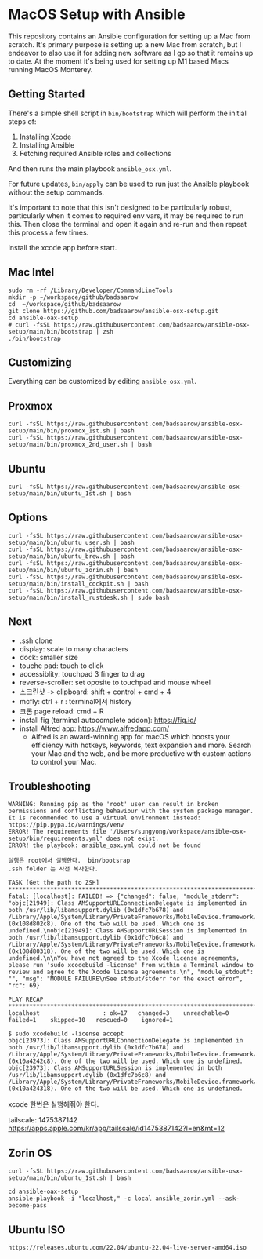 # MacOS Setup with Ansible

This repository contains an Ansible configuration for setting up a Mac from scratch. It's primary purpose is setting up a new Mac from scratch, but I endeavor to also use it for adding new software as I go so that it remains up to date. At the moment it's being used for setting up M1 based Macs running MacOS Monterey.

## Getting Started

There's a simple shell script in `bin/bootstrap` which will perform the initial steps of:

1. Installing Xcode
2. Installing Ansible
3. Fetching required Ansible roles and collections

And then runs the main playbook `ansible_osx.yml`.

For future updates, `bin/apply` can be used to run just the Ansible playbook without the setup commands.

It's important to note that this isn't designed to be particularly robust, particularly when it comes to required env vars, it may be required to run this. Then close the terminal and open it again and re-run and then repeat this process a few times.

Install the xcode app before start.

## Mac Intel

```shell
sudo rm -rf /Library/Developer/CommandLineTools
mkdir -p ~/workspace/github/badsaarow
cd  ~/workspace/github/badsaarow
git clone https://github.com/badsaarow/ansible-osx-setup.git
cd ansible-oax-setup
# curl -fsSL https://raw.githubusercontent.com/badsaarow/ansible-osx-setup/main/bin/bootstrap | zsh
./bin/bootstrap

```

## Customizing

Everything can be customized by editing `ansible_osx.yml`.

## Proxmox

```shell
curl -fsSL https://raw.githubusercontent.com/badsaarow/ansible-osx-setup/main/bin/proxmox_1st.sh | bash
curl -fsSL https://raw.githubusercontent.com/badsaarow/ansible-osx-setup/main/bin/proxmox_2nd_user.sh | bash
```

## Ubuntu

```shell
curl -fsSL https://raw.githubusercontent.com/badsaarow/ansible-osx-setup/main/bin/ubuntu_1st.sh | bash

```

## Options

```shell
curl -fsSL https://raw.githubusercontent.com/badsaarow/ansible-osx-setup/main/bin/ubuntu_user.sh | bash
curl -fsSL https://raw.githubusercontent.com/badsaarow/ansible-osx-setup/main/bin/ubuntu_brew.sh | bash
curl -fsSL https://raw.githubusercontent.com/badsaarow/ansible-osx-setup/main/bin/ubuntu_zorin.sh | bash
curl -fsSL https://raw.githubusercontent.com/badsaarow/ansible-osx-setup/main/bin/install_cockpit.sh | bash
curl -fsSL https://raw.githubusercontent.com/badsaarow/ansible-osx-setup/main/bin/install_rustdesk.sh | sudo bash
```

## Next

- .ssh clone
- display: scale to many characters
- dock: smaller size
- touche pad: touch to click
- accessiblity: touchpad 3 finger to drag
- reverse-scroller: set oposite to touchpad and mouse wheel
- 스크린샷 -> clipboard: shift + control + cmd + 4
- mcfly: ctrl + r : terminal에서 history
- 크롬 page reload: cmd + R
- install fig (terminal autocomplete addon): <https://fig.io/>
- install Alfred app: <https://www.alfredapp.com/>
  - Alfred is an award-winning app for macOS which boosts your efficiency with hotkeys, keywords, text expansion and more. Search your Mac and the web, and be more productive with custom actions to control your Mac.

## Troubleshooting

```shell
WARNING: Running pip as the 'root' user can result in broken permissions and conflicting behaviour with the system package manager. It is recommended to use a virtual environment instead: https://pip.pypa.io/warnings/venv
ERROR! The requirements file '/Users/sungyong/workspace/ansible-osx-setup/bin/requirements.yml' does not exist.
ERROR! the playbook: ansible_osx.yml could not be found

실행은 root에서 실행한다.  bin/bootsrap
.ssh folder 는 사전 복사한다.

```

```shell
TASK [Get the path to ZSH] *********************************************************************************************************************************************
fatal: [localhost]: FAILED! => {"changed": false, "module_stderr": "objc[21949]: Class AMSupportURLConnectionDelegate is implemented in both /usr/lib/libamsupport.dylib (0x1dfc7b678) and /Library/Apple/System/Library/PrivateFrameworks/MobileDevice.framework/Versions/A/MobileDevice (0x108d802c8). One of the two will be used. Which one is undefined.\nobjc[21949]: Class AMSupportURLSession is implemented in both /usr/lib/libamsupport.dylib (0x1dfc7b6c8) and /Library/Apple/System/Library/PrivateFrameworks/MobileDevice.framework/Versions/A/MobileDevice (0x108d80318). One of the two will be used. Which one is undefined.\n\nYou have not agreed to the Xcode license agreements, please run 'sudo xcodebuild -license' from within a Terminal window to review and agree to the Xcode license agreements.\n", "module_stdout": "", "msg": "MODULE FAILURE\nSee stdout/stderr for the exact error", "rc": 69}

PLAY RECAP *************************************************************************************************************************************************************
localhost                  : ok=17   changed=3    unreachable=0    failed=1    skipped=10   rescued=0    ignored=1

```

```shell
$ sudo xcodebuild -license accept
objc[23973]: Class AMSupportURLConnectionDelegate is implemented in both /usr/lib/libamsupport.dylib (0x1dfc7b678) and /Library/Apple/System/Library/PrivateFrameworks/MobileDevice.framework/Versions/A/MobileDevice (0x10a4242c8). One of the two will be used. Which one is undefined.
objc[23973]: Class AMSupportURLSession is implemented in both /usr/lib/libamsupport.dylib (0x1dfc7b6c8) and /Library/Apple/System/Library/PrivateFrameworks/MobileDevice.framework/Versions/A/MobileDevice (0x10a424318). One of the two will be used. Which one is undefined.

```

xcode 한번은 실행해줘야 한다.

tailscale: 1475387142
<https://apps.apple.com/kr/app/tailscale/id1475387142?l=en&mt=12>

## Zorin OS

```shell
curl -fsSL https://raw.githubusercontent.com/badsaarow/ansible-osx-setup/main/bin/ubuntu_1st.sh | bash
```

```shell
cd ansible-oax-setup
ansible-playbook -i "localhost," -c local ansible_zorin.yml --ask-become-pass
```

## Ubuntu ISO

```shell
https://releases.ubuntu.com/22.04/ubuntu-22.04-live-server-amd64.iso
```
